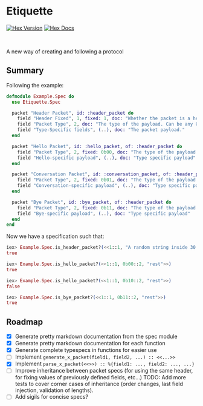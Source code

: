 # Etiquette

<a href="https://hex.pm/packages/etiquette"><img alt="Hex Version" src="https://img.shields.io/hexpm/v/etiquette"></a>
<a href="https://hexdocs.pm/etiquette"><img alt="Hex Docs" src="http://img.shields.io/badge/hex.pm-docs-green.svg?style=flat"></a>

<br>

A new way of creating and following a protocol

## Summary

Following the example:

```elixir
defmodule Example.Spec do
  use Etiquette.Spec

  packet "Header Packet", id: :header_packet do
    field "Header Fixed", 1, fixed: 1, doc: "Whether the packet is a header." 
    field "Packet Type", 2, doc: "The type of the payload. Can be any 0-3 integer." 
    field "Type-Specific fields", (..), doc: "The packet payload." 
  end

  packet "Hello Packet", id: :hello_packet, of: :header_packet do
    field "Packet Type", 2, fixed: 0b00, doc: "The type of the payload. Can be any 0-3 integer." 
    field "Hello-specific payload", (..), doc: "Type specific payload" 
  end

  packet "Conversation Packet", id: :conversation_packet, of: :header_packet do
    field "Packet Type", 2, fixed: 0b01, doc: "The type of the payload. Can be any 0-3 integer." 
    field "Conversation-specific payload", (..), doc: "Type specific payload" 
  end

  packet "Bye Packet", id: :bye_packet, of: :header_packet do
    field "Packet Type", 2, fixed: 0b11, doc: "The type of the payload. Can be any 0-3 integer." 
    field "Bye-specific payload", (..), doc: "Type specific payload" 
  end
end
```

Now we have a specification such that:

```elixir
iex> Example.Spec.is_header_packet?(<<1::1, "A random string inside 30 bytes"::30>>)
true

iex> Example.Spec.is_hello_packet?(<<1::1, 0b00::2, "rest">>)
true

iex> Example.Spec.is_hello_packet?(<<1::1, 0b10::2, "rest">>)
false

iex> Example.Spec.is_bye_packet?(<<1::1, 0b11::2, "rest">>)
true
```

## Roadmap

- [x] Generate pretty markdown documentation from the spec module
- [x] Generate pretty markdown documentation for each function
- [x] Generate complete typespecs in functions for easier use
- [ ] Implement `generate_x_packet(field1, field2, ...) :: <<...>>`
- [x] Implement `parse_x_packet(<<>>) :: %{field1: ..., field2: ..., ...}`
- [ ] Improve inheritance between packet specs (for using the same header, for
      fixing values of previously defined fields, etc...) TODO: Add more tests
      to cover corner cases of inheritance (order changes, last field injection,
      validation of lengths).
- [ ] Add sigils for concise specs?
